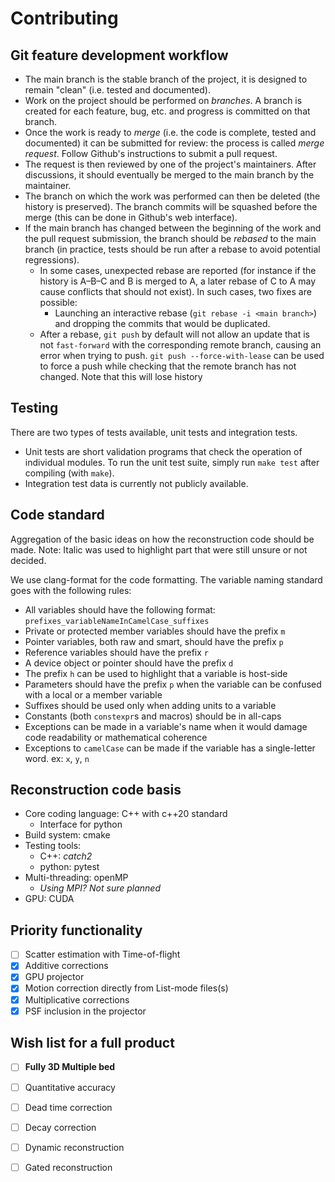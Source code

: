 # Contributing

## Git feature development workflow
- The main branch is the stable branch of the project, it is designed to
  remain "clean" (i.e. tested and documented).
- Work on the project should be performed on *branches*. A branch is created
  for each feature, bug, etc. and progress is committed on that branch.
- Once the work is ready to *merge* (i.e. the code is complete, tested and
  documented) it can be submitted for review: the process is called *merge
  request*. Follow Github's instructions to submit a pull request.
- The request is then reviewed by one of the project's maintainers. After
  discussions, it should eventually be merged to the main branch by the
  maintainer.
- The branch on which the work was performed can then be deleted (the history is
  preserved). The branch commits will be squashed before the merge (this can
  be done in Github's web interface).
- If the main branch has changed between the beginning of the work and the
  pull request submission, the branch should be *rebased* to the main branch
  (in practice, tests should be run after a rebase to avoid potential
  regressions).
  - In some cases, unexpected rebase are reported (for instance if the history
    is A&#x2013;B&#x2013;C and B is merged to A, a later rebase of C to A may cause
    conflicts that should not exist). In such cases, two fixes are possible:
    - Launching an interactive rebase (`git rebase -i <main branch>`) and dropping the commits that would be
      duplicated.
  - After a rebase, `git push` by default will not allow an update that is not `fast-forward`
    with the corresponding remote branch, causing an error when trying to push.
    `git push --force-with-lease` can be used to force a push while checking that the remote branch has not changed.
    Note that this will lose history

## Testing

There are two types of tests available, unit tests and integration tests.

- Unit tests are short validation programs that check the operation of
  individual modules. To run the unit test suite, simply run `make test` after
  compiling (with `make`).
- Integration test data is currently not publicly available.


## Code standard
Aggregation of the basic ideas on how the reconstruction code should be made.
Note: Italic was used to highlight part that were still unsure or not decided.

We use clang-format for the code formatting. The variable naming standard goes with the following rules:
- All variables should have the following format: `prefixes_variableNameInCamelCase_suffixes`
- Private or protected member variables should have the prefix `m`
- Pointer variables, both raw and smart, should have the prefix `p`
- Reference variables should have the prefix `r`
- A device object or pointer should have the prefix `d`
- The prefix `h` can be used to highlight that a variable is host-side
- Parameters should have the prefix `p` when the variable can be confused with a local or a member variable
- Suffixes should be used only when adding units to a variable
- Constants (both `constexpr`s and macros) should be in all-caps
- Exceptions can be made in a variable's name when it would damage code readability or mathematical coherence
- Exceptions to `camelCase` can be made if the variable has a single-letter word. ex: `x`, `y`, `n`

## Reconstruction code basis
- Core coding language: C++ with c++20 standard
    - Interface for python
- Build system: cmake
- Testing tools:
    - C++: *catch2*
    - python: pytest
- Multi-threading: openMP
    - *Using MPI? Not sure planned*
- GPU: CUDA

## Priority functionality
- [ ] Scatter estimation with Time-of-flight
- [x] Additive corrections
- [X] GPU projector
- [X] Motion correction directly from List-mode files(s)
- [X] Multiplicative corrections
- [x] PSF inclusion in the projector

## Wish list for a full product
- [ ] **Fully 3D Multiple bed**
- [ ] Quantitative accuracy
- [ ] Dead time correction
- [ ] Decay correction
- [ ] Dynamic reconstruction
- [ ] Gated reconstruction

